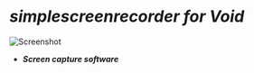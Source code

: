 # *simplescreenrecorder for Void*

![Screenshot](https://github.com/user-attachments/assets/862e0031-5b3a-4a7a-9d5a-a58d3dd07176)

- ***Screen capture software***
